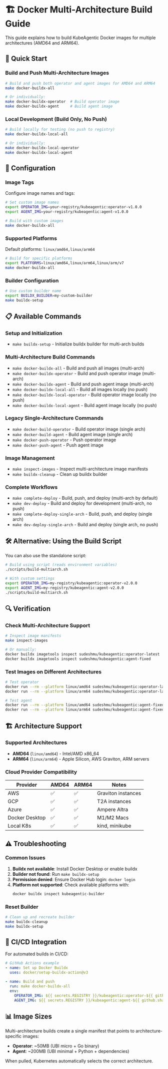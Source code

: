 # 🏗️ Docker Multi-Architecture Build Guide

This guide explains how to build KubeAgentic Docker images for multiple architectures (AMD64 and ARM64).

## 🚀 Quick Start

### Build and Push Multi-Architecture Images

```bash
# Build and push both operator and agent images for AMD64 and ARM64
make docker-buildx-all

# Or individually:
make docker-buildx-operator  # Build operator image
make docker-buildx-agent     # Build agent image
```

### Local Development (Build Only, No Push)

```bash
# Build locally for testing (no push to registry)
make docker-buildx-local-all

# Or individually:
make docker-buildx-local-operator
make docker-buildx-local-agent
```

## 🔧 Configuration

### Image Tags

Configure image names and tags:

```bash
# Set custom image names
export OPERATOR_IMG=your-registry/kubeagentic:operator-v1.0.0
export AGENT_IMG=your-registry/kubeagentic:agent-v1.0.0

# Build with custom images
make docker-buildx-all
```

### Supported Platforms

Default platforms: `linux/amd64,linux/arm64`

```bash
# Build for specific platforms
export PLATFORMS=linux/amd64,linux/arm64,linux/arm/v7
make docker-buildx-all
```

### Builder Configuration

```bash
# Use custom builder name
export BUILDX_BUILDER=my-custom-builder
make buildx-setup
```

## 📋 Available Commands

### Setup and Initialization

- `make buildx-setup` - Initialize buildx builder for multi-arch builds

### Multi-Architecture Build Commands

- `make docker-buildx-all` - Build and push all images (multi-arch)
- `make docker-buildx-operator` - Build and push operator image (multi-arch)
- `make docker-buildx-agent` - Build and push agent image (multi-arch)
- `make docker-buildx-local-all` - Build all images locally (no push)
- `make docker-buildx-local-operator` - Build operator image locally (no push)
- `make docker-buildx-local-agent` - Build agent image locally (no push)

### Legacy Single-Architecture Commands

- `make docker-build-operator` - Build operator image (single arch)
- `make docker-build-agent` - Build agent image (single arch)
- `make docker-push-operator` - Push operator image
- `make docker-push-agent` - Push agent image

### Image Management

- `make inspect-images` - Inspect multi-architecture image manifests
- `make buildx-cleanup` - Clean up buildx builder

### Complete Workflows

- `make complete-deploy` - Build, push, and deploy (multi-arch by default)
- `make dev-deploy` - Build and deploy for development (multi-arch, no push)
- `make complete-deploy-single-arch` - Build, push, and deploy (single arch)
- `make dev-deploy-single-arch` - Build and deploy (single arch, no push)

## 🛠️ Alternative: Using the Build Script

You can also use the standalone script:

```bash
# Build using script (reads environment variables)
./scripts/build-multiarch.sh

# With custom settings
export OPERATOR_IMG=my-registry/kubeagentic:operator-v2.0.0
export AGENT_IMG=my-registry/kubeagentic:agent-v2.0.0
./scripts/build-multiarch.sh
```

## 🔍 Verification

### Check Multi-Architecture Support

```bash
# Inspect image manifests
make inspect-images

# Or manually:
docker buildx imagetools inspect sudeshmu/kubeagentic:operator-latest
docker buildx imagetools inspect sudeshmu/kubeagentic:agent-fixed
```

### Test Images on Different Architectures

```bash
# Test operator
docker run --rm --platform linux/amd64 sudeshmu/kubeagentic:operator-latest --help
docker run --rm --platform linux/arm64 sudeshmu/kubeagentic:operator-latest --help

# Test agent
docker run --rm --platform linux/amd64 sudeshmu/kubeagentic:agent-fixed python --version
docker run --rm --platform linux/arm64 sudeshmu/kubeagentic:agent-fixed python --version
```

## 🏗️ Architecture Support

### Supported Architectures

- **AMD64** (`linux/amd64`) - Intel/AMD x86_64
- **ARM64** (`linux/arm64`) - Apple Silicon, AWS Graviton, ARM servers

### Cloud Provider Compatibility

| Provider | AMD64 | ARM64 | Notes |
|----------|-------|-------|-------|
| AWS | ✅ | ✅ | Graviton instances |
| GCP | ✅ | ✅ | T2A instances |
| Azure | ✅ | ✅ | Ampere Altra |
| Docker Desktop | ✅ | ✅ | M1/M2 Macs |
| Local K8s | ✅ | ✅ | kind, minikube |

## ⚠️ Troubleshooting

### Common Issues

1. **Buildx not available**: Install Docker Desktop or enable buildx
2. **Builder not found**: Run `make buildx-setup`
3. **Permission denied**: Ensure Docker Hub login: `docker login`
4. **Platform not supported**: Check available platforms with:
   ```bash
   docker buildx inspect kubeagentic-builder
   ```

### Reset Builder

```bash
# Clean up and recreate builder
make buildx-cleanup
make buildx-setup
```

## 🚀 CI/CD Integration

For automated builds in CI/CD:

```yaml
# GitHub Actions example
- name: Set up Docker Buildx
  uses: docker/setup-buildx-action@v3

- name: Build and push
  run: make docker-buildx-all
  env:
    OPERATOR_IMG: ${{ secrets.REGISTRY }}/kubeagentic:operator-${{ github.sha }}
    AGENT_IMG: ${{ secrets.REGISTRY }}/kubeagentic:agent-${{ github.sha }}
```

## 📊 Image Sizes

Multi-architecture builds create a single manifest that points to architecture-specific images:

- **Operator**: ~50MB (UBI micro + Go binary)
- **Agent**: ~200MB (UBI minimal + Python + dependencies)

When pulled, Kubernetes automatically selects the correct architecture.
